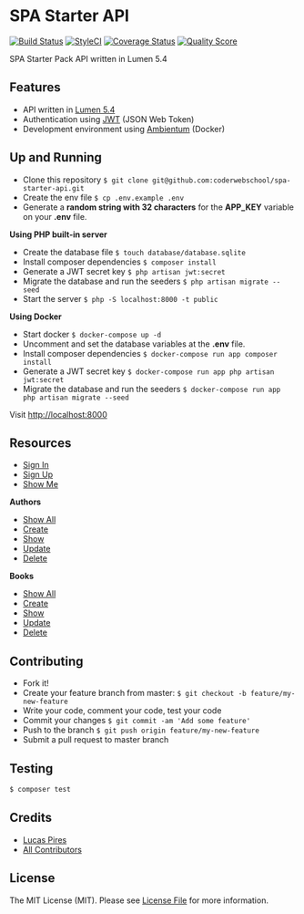 # SPA Starter API

[![Build Status][ico-travis]][link-travis]
[![StyleCI][icon-styleci]][link-styleci]
[![Coverage Status][ico-code-climate]][link-code-climate]
[![Quality Score][ico-code-quality]][link-code-quality]

SPA Starter Pack API written in Lumen 5.4

## Features

- API written in [Lumen 5.4](https://github.com/laravel/lumen/tree/v5.4.0)
- Authentication using [JWT](https://github.com/tymondesigns/jwt-auth) (JSON Web Token)
- Development environment using [Ambientum](https://github.com/codecasts/ambientum) (Docker)

## Up and Running

- Clone this repository `$ git clone git@github.com:coderwebschool/spa-starter-api.git`
- Create the env file `$ cp .env.example .env`
- Generate a **random string with 32 characters** for the **APP_KEY** variable on your **.env** file.

**Using PHP built-in server**

- Create the database file `$ touch database/database.sqlite`
- Install composer dependencies `$ composer install`
- Generate a JWT secret key `$ php artisan jwt:secret`
- Migrate the database and run the seeders `$ php artisan migrate --seed`
- Start the server `$ php -S localhost:8000 -t public`

**Using Docker**

- Start docker `$ docker-compose up -d`
- Uncomment and set the database variables at the **.env** file.
- Install composer dependencies `$ docker-compose run app composer install`
- Generate a JWT secret key `$ docker-compose run app php artisan jwt:secret`
- Migrate the database and run the seeders `$ docker-compose run app php artisan migrate --seed`

Visit [http://localhost:8000](http://localhost:8000)

## Resources

- [Sign In](./docs/SignIn.md)
- [Sign Up](./docs/SignUp.md)
- [Show Me](./docs/ShowMe.md)

**Authors**

- [Show All](./docs/Authors/ShowAll.md)
- [Create](./docs/Authors/Create.md)
- [Show](./docs/Authors/Show.md)
- [Update](./docs/Authors/Update.md)
- [Delete](./docs/Authors/Delete.md)

**Books**

- [Show All](./docs/Books/ShowAll.md)
- [Create](./docs/Books/Create.md)
- [Show](./docs/Books/Show.md)
- [Update](./docs/Books/Update.md)
- [Delete](./docs/Books/Delete.md)

## Contributing

- Fork it!
- Create your feature branch from master: `$ git checkout -b feature/my-new-feature`
- Write your code, comment your code, test your code
- Commit your changes `$ git commit -am 'Add some feature'`
- Push to the branch `$ git push origin feature/my-new-feature`
- Submit a pull request to master branch

## Testing

``` bash
$ composer test
```

## Credits

- [Lucas Pires][link-author]
- [All Contributors][link-contributors]

## License

The MIT License (MIT). Please see [License File](LICENSE.md) for more information.

[ico-travis]: https://img.shields.io/travis/coderwebschool/spa-starter-api/master.svg?style=flat-square
[icon-styleci]: https://styleci.io/repos/79132679/shield?branch=master
[ico-code-climate]: https://img.shields.io/codeclimate/coverage/github/coderwebschool/spa-starter-api.svg?style=flat-square
[ico-code-quality]: https://img.shields.io/codeclimate/github/coderwebschool/spa-starter-api.svg?style=flat-square

[link-travis]: https://travis-ci.org/coderwebschool/spa-starter-api
[link-styleci]: https://styleci.io/repos/79132679
[link-code-climate]: https://codeclimate.com/github/coderwebschool/spa-starter-api/coverage
[link-code-quality]: https://codeclimate.com/github/coderwebschool/spa-starter-api/code
[link-author]: https://github.com/flyingluscas
[link-contributors]: ../../contributors
